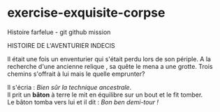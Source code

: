 # exercise-exquisite-corpse
Histoire farfelue - git github mission

HISTOIRE DE L'AVENTURIER INDECIS

Il était une fois un enventurier qui s'était perdu lors de son périple.
A la recherche d'une ancienne relique , sa quête le mena a une grotte.
Trois chemins s'offrait à lui mais le quelle emprunter?  

Il s'écria : *Bien sûr la technique ancestrale*.  
Il prit un **bâton** à terre le mit en équilibre sur un bout et le fit tomber.  
Le bâton tomba vers lui et il dit : *Bon ben demi-tour !*  

